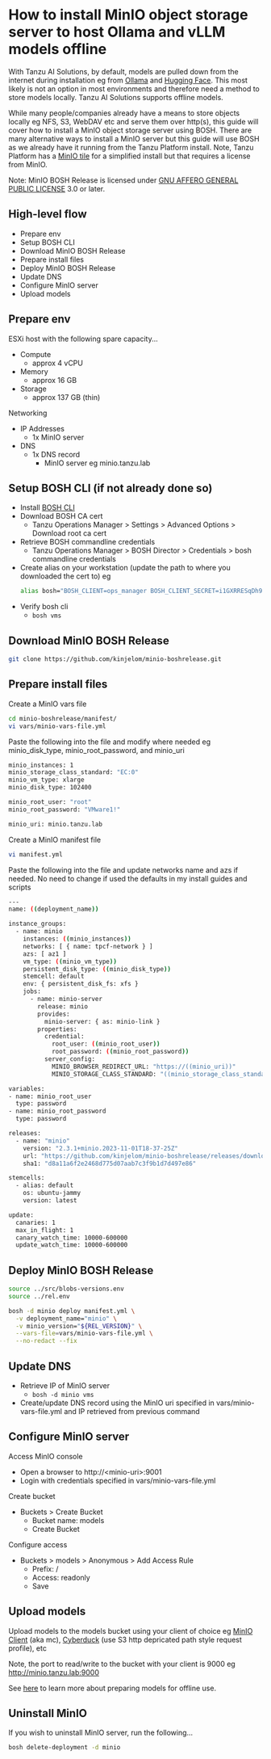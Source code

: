 # How to install MinIO object storage server to host Ollama and vLLM models offline

With Tanzu AI Solutions, by default, models are pulled down from the internet during installation eg from [Ollama](https://ollama.com/) and [Hugging Face](https://huggingface.co/). This most likely is not an option in most environments and therefore need a method to store models locally. Tanzu AI Solutions supports offline models. 

While many people/companies already have a means to store objects locally eg NFS, S3, WebDAV etc and serve them over http(s), this guide will cover how to install a MinIO object storage server using BOSH. There are many alternative ways to install a MinIO server but this guide will use BOSH as we already have it running from the Tanzu Platform install. Note, Tanzu Platform has a [MinIO tile](https://support.broadcom.com/group/ecx/productdownloads?subfamily=Minio%20Internal%20Blobstore%20for%20VMware%20Tanzu) for a simplified install but that requires a license from MinIO.  

Note: MinIO BOSH Release is licensed under [GNU AFFERO GENERAL PUBLIC LICENSE](https://www.gnu.org/licenses/agpl-3.0.en.html) 3.0 or later.


## High-level flow
- Prepare env
- Setup BOSH CLI
- Download MinIO BOSH Release
- Prepare install files
- Deploy MinIO BOSH Release
- Update DNS
- Configure MinIO server
- Upload models


## Prepare env
ESXi host with the following spare capacity...
- Compute
  - approx 4 vCPU
- Memory
  - approx 16 GB
- Storage
  - approx 137 GB (thin)

Networking
  - IP Addresses
    - 1x MinIO server
  - DNS
    - 1x DNS record
      - MinIO server eg minio.tanzu.lab
  

## Setup BOSH CLI (if not already done so)
- Install [BOSH CLI](https://bosh.io/docs/cli-v2-install/)
- Download BOSH CA cert
  - Tanzu Operations Manager > Settings > Advanced Options > Download root ca cert
- Retrieve BOSH commandline credentials
  - Tanzu Operations Manager > BOSH Director > Credentials > bosh commandline credentials
- Create alias on your workstation (update the path to where you downloaded the cert to) eg
    ```bash
  alias bosh="BOSH_CLIENT=ops_manager BOSH_CLIENT_SECRET=i1GXRRESqDh9Iddtovvx_qCA2Lqyzvab BOSH_CA_CERT=/home/tanzu/root_ca_certificate BOSH_ENVIRONMENT=10.0.70.11 bosh "
    ```
- Verify bosh cli
  - `bosh vms`

## Download MinIO BOSH Release
```bash
git clone https://github.com/kinjelom/minio-boshrelease.git
```

## Prepare install files
Create a MinIO vars file
```bash
cd minio-boshrelease/manifest/
vi vars/minio-vars-file.yml
```

Paste the following into the file and modify where needed eg minio_disk_type, minio_root_password, and minio_uri
```bash
minio_instances: 1
minio_storage_class_standard: "EC:0"
minio_vm_type: xlarge
minio_disk_type: 102400

minio_root_user: "root"
minio_root_password: "VMware1!"

minio_uri: minio.tanzu.lab
```

Create a MinIO manifest file
```bash
vi manifest.yml
```

Paste the following into the file and update networks name and azs if needed. No need to change if used the defaults in my install guides and scripts
```bash
---
name: ((deployment_name))

instance_groups:
  - name: minio
    instances: ((minio_instances))
    networks: [ { name: tpcf-network } ]
    azs: [ az1 ]
    vm_type: ((minio_vm_type))
    persistent_disk_type: ((minio_disk_type))
    stemcell: default
    env: { persistent_disk_fs: xfs }
    jobs:
      - name: minio-server
        release: minio
        provides:
          minio-server: { as: minio-link }
        properties:
          credential:
            root_user: ((minio_root_user))
            root_password: ((minio_root_password))
          server_config:
            MINIO_BROWSER_REDIRECT_URL: "https://((minio_uri))"
            MINIO_STORAGE_CLASS_STANDARD: "((minio_storage_class_standard))"

variables:
- name: minio_root_user
  type: password
- name: minio_root_password
  type: password

releases:
  - name: "minio"
    version: "2.3.1+minio.2023-11-01T18-37-25Z"
    url: "https://github.com/kinjelom/minio-boshrelease/releases/download/v2.3.1+minio.2023-11-01T18-37-25Z/minio-boshrelease-2.3.1+minio.2023-11-01T18-37-25Z.tgz"
    sha1: "d8a11a6f2e2468d775d07aab7c3f9b1d7d497e86"

stemcells:
  - alias: default
    os: ubuntu-jammy
    version: latest

update:
  canaries: 1
  max_in_flight: 1
  canary_watch_time: 10000-600000
  update_watch_time: 10000-600000
```


## Deploy MinIO BOSH Release


```bash
source ../src/blobs-versions.env
source ../rel.env

bosh -d minio deploy manifest.yml \
  -v deployment_name="minio" \
  -v minio_version="${REL_VERSION}" \
  --vars-file=vars/minio-vars-file.yml \
  --no-redact --fix
```

## Update DNS
- Retrieve IP of MinIO server
  - `bosh -d minio vms`
- Create/update DNS record using the MinIO uri specified in vars/minio-vars-file.yml and IP retrieved from previous command


## Configure MinIO server
Access MinIO console
- Open a browser to http://\<minio-uri\>:9001
- Login with credentials specified in vars/minio-vars-file.yml 

Create bucket
- Buckets > Create Bucket
  - Bucket name: models
  - Create Bucket

Configure access
- Buckets > models > Anonymous > Add Access Rule
  - Prefix: /
  - Access: readonly
  - Save

## Upload models
Upload models to the models bucket using your client of choice eg [MinIO Client](https://min.io/docs/minio/linux/reference/minio-mc.html) (aka mc), [Cyberduck](https://cyberduck.io/) (use S3 http depricated path style request profile), etc 

Note, the port to read/write to the bucket with your client is 9000 eg http://minio.tanzu.lab:9000

See [here](https://techdocs.broadcom.com/us/en/vmware-tanzu/platform-services/genai-on-tanzu-platform-for-cloud-foundry/10-0/ai-cf/tutorials-offline-model-support.html) to learn more about preparing models for offline use.

## Uninstall MinIO
If you wish to uninstall MinIO server, run the following...
```bash
bosh delete-deployment -d minio
```
